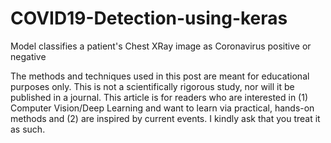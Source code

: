 # COVID19-Detection-using-keras
Model classifies a patient's Chest XRay image as Coronavirus positive or negative

The methods and techniques used in this post are meant for educational purposes only. This is not a scientifically rigorous study, nor will it be published in a journal. This article is for readers who are interested in (1) Computer Vision/Deep Learning and want to learn via practical, hands-on methods and (2) are inspired by current events. I kindly ask that you treat it as such.
